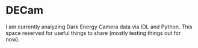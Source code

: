 # DECam
I am currently analyzing Dark Energy Camera data via IDL and Python. This space reserved for useful things to share (mostly testing things out for now).
